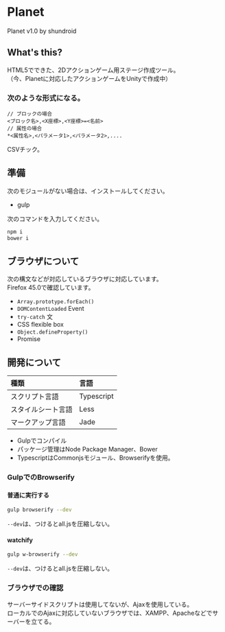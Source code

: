# Planet
Planet v1.0 by shundroid

## What's this?
HTML5でできた、2Dアクションゲーム用ステージ作成ツール。  
（今、Planetに対応したアクションゲームをUnityで作成中）  

### 次のような形式になる。
```
// ブロックの場合
<ブロック名>,<X座標>,<Y座標>=<名前>
// 属性の場合
*<属性名>,<パラメータ1>,<パラメータ2>,....
```
CSVチック。

## 準備
次のモジュールがない場合は、インストールしてください。  
- gulp
  
次のコマンドを入力してください。  
```bash
npm i
bower i
```
  
## ブラウザについて
次の構文などが対応しているブラウザに対応しています。  
Firefox 45.0で確認しています。
- `Array.prototype.forEach()`
- `DOMContentLoaded` Event
- `try-catch` 文
- CSS flexible box
- `Object.defineProperty()`
- Promise
  
## 開発について
| 種類 | 言語 |
|:--|:--|
| スクリプト言語 | Typescript |
| スタイルシート言語 | Less |
| マークアップ言語 | Jade |

- Gulpでコンパイル
- パッケージ管理はNode Package Manager、Bower
- TypescriptはCommonjsモジュール、Browserifyを使用。

### GulpでのBrowserify

#### 普通に実行する
```bash
gulp browserify --dev
```

`--dev`は、つけるとall.jsを圧縮しない。

#### watchify
```bash
gulp w-browserify --dev
```

`--dev`は、つけるとall.jsを圧縮しない。

### ブラウザでの確認
サーバーサイドスクリプトは使用してないが、Ajaxを使用している。  
ローカルでのAjaxに対応していないブラウザでは、XAMPP、Apacheなどでサーバーを立てる。